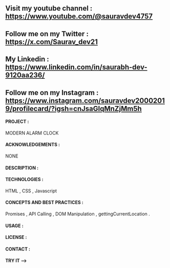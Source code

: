 ## Visit my youtube channel : https://www.youtube.com/@sauravdev4757
## Follow me on my Twitter : https://x.com/Saurav_dev21
## My Linkedin : https://www.linkedin.com/in/saurabh-dev-9120aa236/
## Follow me on my Instagram : https://www.instagram.com/sauravdev20002019/profilecard/?igsh=cnJsaGlqMnZjMm5h

#### PROJECT : 
MODERN ALARM CLOCK

#### ACKNOWLEDGEMENTS :
NONE

#### DESCRIPTION :

#### TECHNOLOGIES :
HTML , CSS , Javascript

#### CONCEPTS AND BEST PRACTICES :
Promises , API Calling , DOM Manipulation , gettingCurrentLocation .

#### USAGE :
#### LICENSE :
#### CONTACT :
#### TRY IT -->

